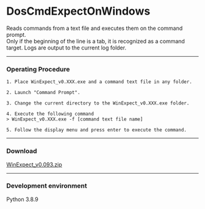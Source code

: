 # DosCmdExpectOnWindows 

Reads commands from a text file and executes them on the command prompt.  
Only if the beginning of the line is a tab, it is recognized as a command target.
Logs are output to the current log folder.

---
### Operating Procedure
```
1. Place WinExpect_v0.XXX.exe and a command text file in any folder.

2. Launch "Command Prompt".

3. Change the current directory to the WinExpect_v0.XXX.exe folder.

4. Execute the following command
> WinExpect_v0.XXX.exe -f [command text file name]

5. Follow the display menu and press enter to execute the command.

```
---
### Download
[WinExpect_v0.093.zip](https://github.com/ss95089/DosCmdExpectOnWindows/raw/main/dist/WinExpect_v0.093.zip)  

---
### Development environment
Python 3.8.9
